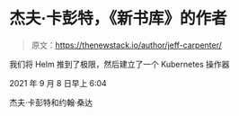 # 杰夫·卡彭特，《新书库》的作者

> 原文：<https://thenewstack.io/author/jeff-carpenter/>

我们将 Helm 推到了极限，然后建立了一个 Kubernetes 操作器

2021 年 9 月 8 日早上 6:04

杰夫·卡彭特和约翰·桑达